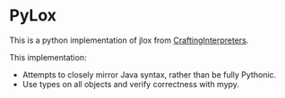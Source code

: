 PyLox
=====

This is a python implementation of jlox from [CraftingInterpreters](http://craftinginterpreters.com).

This implementation:

* Attempts to closely mirror Java syntax, rather than be fully Pythonic.
* Use types on all objects and verify correctness with mypy.



